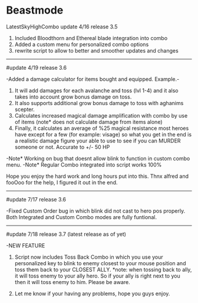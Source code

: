 # Beastmode
LatestSkyHighCombo
update 4/16 release 3.5
1) Included Bloodthorn and Ethereal blade integration into combo
2) Added a custom menu for personalized combo options
3) rewrite script to allow to better and smoother updates and changes
---------------------------------------------------------------------------------------------------------------------------------------

#update 4/19 release 3.6

-Added a damage calculator for items bought and equipped. 
Example.- 
1) It will add damages for each avalanche and toss (lvl 1-4) and it also takes into account grow bonus damage on toss.
2) It also supports additional grow bonus damage to toss with aghanims scepter.
3) Calculates increased magical damage amplification with combo by use of items (note* does not calculate damage from items alone)
4) Finally, it calculates an average of %25 magical resistance most heroes have except for a few (for example: visage) so what you get in the end is a realistic damage figure your able to use to see if you can MURDER someone or not.  Accurate to +/- 50 HP

-Note* Working on bug that doesnt allow blink to function in custom combo menu.
-Note* Regular Combo integrated into script works 100%

Hope you enjoy the hard work and long hours put into this.  Thnx alfred and fooOoo for the help, I figured it out in the end.

---------------------------------------------------------------------------------------------------------------------------------------

#update 7/17 release 3.6

-Fixed Custom Order bug in which blink did not cast to hero pos properly.  Both Integrated and Custom Combo modes are fully funtional.

---------------------------------------------------------------------------------------------------------------------------------------

#update 7/18 release 3.7 (latest release as of yet)

-NEW FEATURE
  1) Script now includes Toss Back Combo in which you use your personalized key to blink to enemy closest to your mouse position and toss them back to your CLOSEST ALLY.
    *note: when tossing back to ally, it will toss enemy to your ally hero.  So if your ally is right next to you then it will toss enemy to him. Please be aware.
  
  2) Let me know if your having any problems, hope you guys enjoy.

